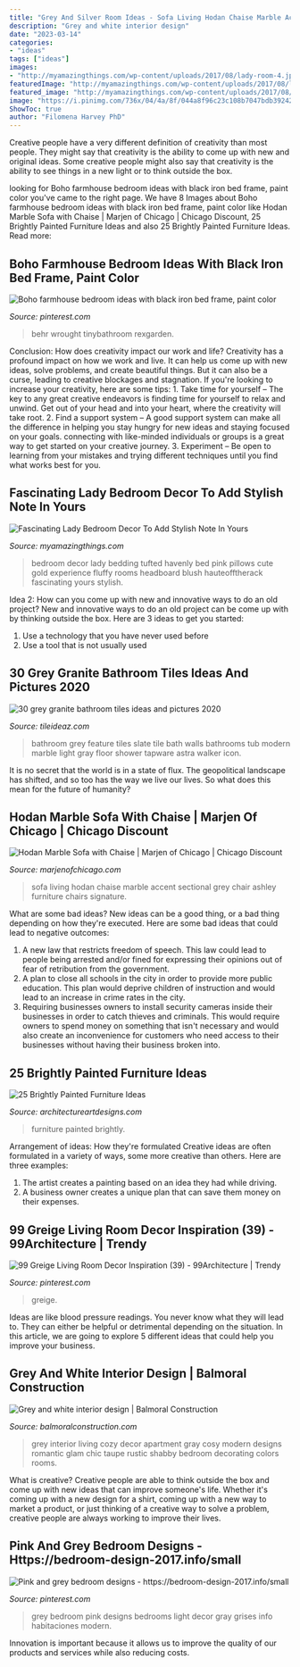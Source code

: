 ```yaml
---
title: "Grey And Silver Room Ideas - Sofa Living Hodan Chaise Marble Accent Sectional Grey Chair Ashley Furniture Chairs Signature"
description: "Grey and white interior design"
date: "2023-03-14"
categories:
- "ideas"
tags: ["ideas"]
images:
- "http://myamazingthings.com/wp-content/uploads/2017/08/lady-room-4.jpg"
featuredImage: "http://myamazingthings.com/wp-content/uploads/2017/08/lady-room-4.jpg"
featured_image: "http://myamazingthings.com/wp-content/uploads/2017/08/lady-room-4.jpg"
image: "https://i.pinimg.com/736x/04/4a/8f/044a8f96c23c108b7047bdb3924241a4--grey-bedroom-design-bedroom-designs.jpg"
ShowToc: true
author: "Filomena Harvey PhD"
---
```



Creative people have a very different definition of creativity than most people. They might say that creativity is the ability to come up with new and original ideas. Some creative people might also say that creativity is the ability to see things in a new light or to think outside the box.

	

		
looking for Boho farmhouse bedroom ideas with black iron bed frame, paint color you've came to the right page. We have 8 Images about Boho farmhouse bedroom ideas with black iron bed frame, paint color like Hodan Marble Sofa with Chaise | Marjen of Chicago | Chicago Discount, 25 Brightly Painted Furniture Ideas and also 25 Brightly Painted Furniture Ideas. Read more:
		
    
## Boho Farmhouse Bedroom Ideas With Black Iron Bed Frame, Paint Color

<img loading=lazy src="https://i.pinimg.com/736x/79/53/aa/7953aa298327ec78047ff35359cceb6f.jpg" onerror="this.onerror=null;this.src='https://tse4.mm.bing.net/th?id=OIP.FtIkIK9yviax_g3lZ0aYBwHaLH&amp;pid=15.1';" alt="Boho farmhouse bedroom ideas with black iron bed frame, paint color">

_Source: pinterest.com_

>behr wrought tinybathroom rexgarden. 

	

Conclusion: How does creativity impact our work and life?
Creativity has a profound impact on how we work and live. It can help us come up with new ideas, solve problems, and create beautiful things. But it can also be a curse, leading to creative blockages and stagnation. If you're looking to increase your creativity, here are some tips: 1. Take time for yourself – The key to any great creative endeavors is finding time for yourself to relax and unwind. Get out of your head and into your heart, where the creativity will take root. 2. Find a support system – A good support system can make all the difference in helping you stay hungry for new ideas and staying focused on your goals. connecting with like-minded individuals or groups is a great way to get started on your creative journey. 3. Experiment – Be open to learning from your mistakes and trying different techniques until you find what works best for you.

    
## Fascinating Lady Bedroom Decor To Add Stylish Note In Yours

<img loading=lazy src="http://myamazingthings.com/wp-content/uploads/2017/08/lady-room-4.jpg" onerror="this.onerror=null;this.src='https://tse3.mm.bing.net/th?id=OIP.sFUlMaYcWf9B3vY1AzIa3gHaKO&amp;pid=15.1';" alt="Fascinating Lady Bedroom Decor To Add Stylish Note In Yours">

_Source: myamazingthings.com_

>bedroom decor lady bedding tufted havenly bed pink pillows cute gold experience fluffy rooms headboard blush hauteofftherack fascinating yours stylish. 

	

Idea 2: How can you come up with new and innovative ways to do an old project?
New and innovative ways to do an old project can be come up with by thinking outside the box. Here are 3 ideas to get you started: 
1. Use a technology that you have never used before 
2. Use a tool that is not usually used 

    
## 30 Grey Granite Bathroom Tiles Ideas And Pictures 2020

<img loading=lazy src="https://www.tileideaz.com/wp-content/uploads/2015/08/1844.jpg" onerror="this.onerror=null;this.src='https://tse3.mm.bing.net/th?id=OIP.5KuXIMfyUAwKNvjLNnFAWQHaKC&amp;pid=15.1';" alt="30 grey granite bathroom tiles ideas and pictures 2020">

_Source: tileideaz.com_

>bathroom grey feature tiles slate tile bath walls bathrooms tub modern marble light gray floor shower tapware astra walker icon. 

	

It is no secret that the world is in a state of flux. The geopolitical landscape has shifted, and so too has the way we live our lives. So what does this mean for the future of humanity? 

    
## Hodan Marble Sofa With Chaise | Marjen Of Chicago | Chicago Discount

<img loading=lazy src="http://www.marjenofchicago.com/sites/default/files/79700-18-21-11-T-C.jpg" onerror="this.onerror=null;this.src='https://tse4.mm.bing.net/th?id=OIP.dspQwRbOtvH-um-l6Zc44AHaF7&amp;pid=15.1';" alt="Hodan Marble Sofa with Chaise | Marjen of Chicago | Chicago Discount">

_Source: marjenofchicago.com_

>sofa living hodan chaise marble accent sectional grey chair ashley furniture chairs signature. 

	

What are some bad ideas?
New ideas can be a good thing, or a bad thing depending on how they're executed. Here are some bad ideas that could lead to negative outcomes: 
1. A new law that restricts freedom of speech. This law could lead to people being arrested and/or fined for expressing their opinions out of fear of retribution from the government. 
2. A plan to close all schools in the city in order to provide more public education. This plan would deprive children of instruction and would lead to an increase in crime rates in the city. 
3. Requiring businesses owners to install security cameras inside their businesses in order to catch thieves and criminals. This would require owners to spend money on something that isn't necessary and would also create an inconvenience for customers who need access to their businesses without having their business broken into. 

    
## 25 Brightly Painted Furniture Ideas

<img loading=lazy src="https://www.architectureartdesigns.com/wp-content/uploads/2013/06/253-630x942.jpg" onerror="this.onerror=null;this.src='https://tse3.mm.bing.net/th?id=OIP.sDEQrrEc9YdJ9UsCdI0XQwHaLE&amp;pid=15.1';" alt="25 Brightly Painted Furniture Ideas">

_Source: architectureartdesigns.com_

>furniture painted brightly. 

	

Arrangement of ideas: How they're formulated
Creative ideas are often formulated in a variety of ways, some more creative than others. Here are three examples:
1. The artist creates a painting based on an idea they had while driving.
2. A business owner creates a unique plan that can save them money on their expenses.

    
## 99 Greige Living Room Decor Inspiration (39) - 99Architecture | Trendy

<img loading=lazy src="https://i.pinimg.com/736x/e4/9d/2c/e49d2c3dd9821d4c88e90444c20db4a3--grey-paint-colors-home-paint-colors.jpg" onerror="this.onerror=null;this.src='https://tse4.mm.bing.net/th?id=OIP.05urVOJETgfy2oQbVVOH5gHaLM&amp;pid=15.1';" alt="99 Greige Living Room Decor Inspiration (39) - 99Architecture | Trendy">

_Source: pinterest.com_

>greige. 

	

Ideas are like blood pressure readings. You never know what they will lead to. They can either be helpful or detrimental depending on the situation. In this article, we are going to explore 5 different ideas that could help you improve your business.

    
## Grey And White Interior Design | Balmoral Construction

<img loading=lazy src="http://www.balmoralconstruction.com/wp-content/uploads/2014/02/grey-white-cosy-room-balmoral-whistler.jpg" onerror="this.onerror=null;this.src='https://tse2.mm.bing.net/th?id=OIP.T5IV3qInpjj1HVGUfZwBLgHaLJ&amp;pid=15.1';" alt="Grey and white interior design | Balmoral Construction">

_Source: balmoralconstruction.com_

>grey interior living cozy decor apartment gray cosy modern designs romantic glam chic taupe rustic shabby bedroom decorating colors rooms. 

	

What is creative?
Creative people are able to think outside the box and come up with new ideas that can improve someone's life. Whether it's coming up with a new design for a shirt, coming up with a new way to market a product, or just thinking of a creative way to solve a problem, creative people are always working to improve their lives.

    
## Pink And Grey Bedroom Designs - Https://bedroom-design-2017.info/small

<img loading=lazy src="https://i.pinimg.com/736x/04/4a/8f/044a8f96c23c108b7047bdb3924241a4--grey-bedroom-design-bedroom-designs.jpg" onerror="this.onerror=null;this.src='https://tse2.mm.bing.net/th?id=OIP.-7KTzlIROlFFR4o25K0kJQHaLp&amp;pid=15.1';" alt="Pink and grey bedroom designs - https://bedroom-design-2017.info/small">

_Source: pinterest.com_

>grey bedroom pink designs bedrooms light decor gray grises info habitaciones modern. 

	

Innovation is important because it allows us to improve the quality of our products and services while also reducing costs.

